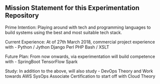 Mission Statement for this Experimentation Repository
-----------------------------------------------------

Prime Intention:
Playing around with tech and programming languages to build systems using the best and most suitable tech stack.

Current Experience:
At of 27th March 2018, commercial project experience with -
Python / Jython
Django
Perl
PHP
Bash / XSLT

Future Plan:
From now onwards, via experimentation will build competence with -
SpringBoot
TensorFlow
Spark

Study:
In addition to the above, will also study -
DevOps Theory and Work towards AWS SysOps Associate Certification to start off with
Cloud Theory